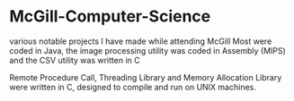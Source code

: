 # McGill-Computer-Science
various notable projects I have made while attending McGill
Most were coded in Java, the image processing utility was coded in Assembly (MIPS) and the CSV utility was written in C

Remote Procedure Call, Threading Library and Memory Allocation Library were written in C, designed to compile and run on UNIX machines.
